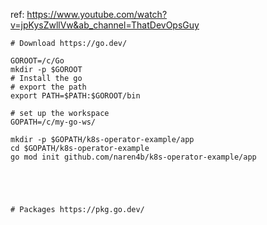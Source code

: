 ref: https://www.youtube.com/watch?v=jpKysZwllVw&ab_channel=ThatDevOpsGuy

```
# Download https://go.dev/

GOROOT=/c/Go
mkdir -p $GOROOT
# Install the go
# export the path 
export PATH=$PATH:$GOROOT/bin

# set up the workspace 
GOPATH=/c/my-go-ws/

mkdir -p $GOPATH/k8s-operator-example/app
cd $GOPATH/k8s-operator-example
go mod init github.com/naren4b/k8s-operator-example/app
 
 
 
 
 
# Packages https://pkg.go.dev/


```
